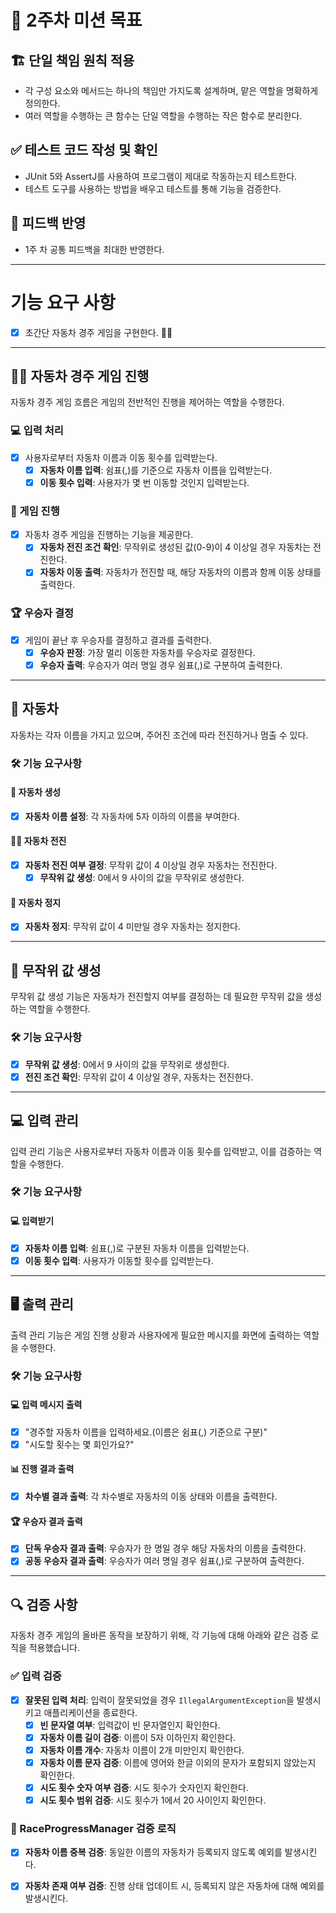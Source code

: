 # 🎯 2주차 미션 목표

## 🏗️ 단일 책임 원칙 적용
- 각 구성 요소와 메서드는 하나의 책임만 가지도록 설계하며, 맡은 역할을 명확하게 정의한다.
- 여러 역할을 수행하는 큰 함수는 단일 역할을 수행하는 작은 함수로 분리한다.


## ✅ 테스트 코드 작성 및 확인
- JUnit 5와 AssertJ를 사용하여 프로그램이 제대로 작동하는지 테스트한다.
- 테스트 도구를 사용하는 방법을 배우고 테스트를 통해 기능을 검증한다.

## 🔄 피드백 반영
- 1주 차 공통 피드백을 최대한 반영한다.

---

# 기능 요구 사항
- [x] 초간단 자동차 경주 게임을 구현한다. 🚗🏁

---

## 👨‍✈️ 자동차 경주 게임 진행

자동차 경주 게임 흐름은 게임의 전반적인 진행을 제어하는 역할을 수행한다.

### 💻  입력 처리
- [x] 사용자로부터 자동차 이름과 이동 횟수를 입력받는다.
  - [x] **자동차 이름 입력**: 쉼표(,)를 기준으로 자동차 이름을 입력받는다.
  - [x] **이동 횟수 입력**: 사용자가 몇 번 이동할 것인지 입력받는다.

### 🏁 게임 진행
- [x] 자동차 경주 게임을 진행하는 기능을 제공한다.
  - [x] **자동차 전진 조건 확인**: 무작위로 생성된 값(0-9)이 4 이상일 경우 자동차는 전진한다.
  - [x] **자동차 이동 출력**: 자동차가 전진할 때, 해당 자동차의 이름과 함께 이동 상태를 출력한다.

### 🏆 우승자 결정
- [x] 게임이 끝난 후 우승자를 결정하고 결과를 출력한다.
  - [x] **우승자 판정**: 가장 멀리 이동한 자동차를 우승자로 결정한다.
  - [x] **우승자 출력**: 우승자가 여러 명일 경우 쉼표(,)로 구분하여 출력한다.

---

## 🚙 자동차

자동차는 각자 이름을 가지고 있으며, 주어진 조건에 따라 전진하거나 멈출 수 있다.

### 🛠️ 기능 요구사항

#### 🚗 자동차 생성
- [x] **자동차 이름 설정**: 각 자동차에 5자 이하의 이름을 부여한다.

#### 🚗💨 자동차 전진
- [x] **자동차 전진 여부 결정**: 무작위 값이 4 이상일 경우 자동차는 전진한다.
  - [x] **무작위 값 생성**: 0에서 9 사이의 값을 무작위로 생성한다.

#### 🚦 자동차 정지
- [x] **자동차 정지**: 무작위 값이 4 미만일 경우 자동차는 정지한다.

---

## 🎲 무작위 값 생성

무작위 값 생성 기능은 자동차가 전진할지 여부를 결정하는 데 필요한 무작위 값을 생성하는 역할을 수행한다.

### 🛠️ 기능 요구사항

- [x] **무작위 값 생성**: 0에서 9 사이의 값을 무작위로 생성한다.
- [x] **전진 조건 확인**: 무작위 값이 4 이상일 경우, 자동차는 전진한다.

---

## 💻 입력 관리

입력 관리 기능은 사용자로부터 자동차 이름과 이동 횟수를 입력받고, 이를 검증하는 역할을 수행한다.

### 🛠️ 기능 요구사항

#### 💻 입력받기
- [x] **자동차 이름 입력**: 쉼표(,)로 구분된 자동차 이름을 입력받는다.
- [x] **이동 횟수 입력**: 사용자가 이동할 횟수를 입력받는다.

---

## 🖥️ 출력 관리

출력 관리 기능은 게임 진행 상황과 사용자에게 필요한 메시지를 화면에 출력하는 역할을 수행한다.

### 🛠️ 기능 요구사항

#### 💻 입력 메시지 출력
- [x] "경주할 자동차 이름을 입력하세요.(이름은 쉼표(,) 기준으로 구분)"
- [x] "시도할 횟수는 몇 회인가요?"

#### 📊 진행 결과 출력
- [x] **차수별 결과 출력**: 각 차수별로 자동차의 이동 상태와 이름을 출력한다.

#### 🏆 우승자 결과 출력
- [x] **단독 우승자 결과 출력**: 우승자가 한 명일 경우 해당 자동차의 이름을 출력한다.
- [x] **공동 우승자 결과 출력**: 우승자가 여러 명일 경우 쉼표(,)로 구분하여 출력한다.

---

## 🔍 검증 사항

자동차 경주 게임의 올바른 동작을 보장하기 위해, 각 기능에 대해 아래와 같은 검증 로직을 적용했습니다.

### ✅ 입력 검증
- [x] **잘못된 입력 처리**: 입력이 잘못되었을 경우 `IllegalArgumentException`을 발생시키고 애플리케이션을 종료한다.
  - [x] **빈 문자열 여부**: 입력값이 빈 문자열인지 확인한다.
  - [x] **자동차 이름 길이 검증**: 이름이 5자 이하인지 확인한다.
  - [x] **자동차 이름 개수**: 자동차 이름이 2개 미만인지 확인한다.
  - [x] **자동차 이름 문자 검증**: 이름에 영어와 한글 이외의 문자가 포함되지 않았는지 확인한다.
  - [x] **시도 횟수 숫자 여부 검증**: 시도 횟수가 숫자인지 확인한다.
  - [x] **시도 횟수 범위 검증**: 시도 횟수가 1에서 20 사이인지 확인한다.

### 🔧 RaceProgressManager 검증 로직
- [x] **자동차 이름 중복 검증**: 동일한 이름의 자동차가 등록되지 않도록 예외를 발생시킨다.
- [x] **자동차 존재 여부 검증**: 진행 상태 업데이트 시, 등록되지 않은 자동차에 대해 예외를 발생시킨다.


